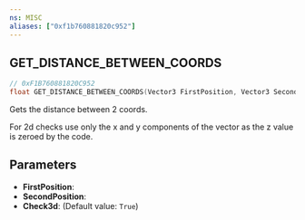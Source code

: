 ```yaml
---
ns: MISC
aliases: ["0xf1b760881820c952"]
---
```

## GET_DISTANCE_BETWEEN_COORDS

```c
// 0xF1B760881820C952
float GET_DISTANCE_BETWEEN_COORDS(Vector3 FirstPosition, Vector3 SecondPosition, bool Check3d);
```

Gets the distance between 2 coords.

For 2d checks use only the x and y components of the vector as the z value is zeroed by the code.


## Parameters
* **FirstPosition**: 
* **SecondPosition**: 
* **Check3d**: (Default value: `True`)
